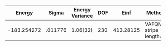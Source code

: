 | Energy      | Sigma   | Energy Variance | DOF | Einf      | Method                 | Reference |
|-------------|---------|-----------------|-----|-----------|------------------------|-----------|
| -183.254272 | .011776 | 1.06(32)        | 230 | 413.28125 | VAFQMC stripe length=8 | [paper](https://journals.aps.org/prb/abstract/10.1103/PhysRevB.107.115133) [code](git-scm.sissa.it:TurboLattice/HST_AAD/example/16x16/U8/stripel8doping1su8ppp/b1.3n/pbc) |
